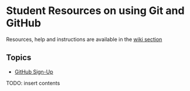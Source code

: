 # Student Resources on using Git and GitHub

Resources, help and instructions are available in the [wiki section](../../wiki)

## Topics

* [GitHub Sign-Up](https://github.com/SERC-Computing/docs-student/wiki/GitHub-SignUp)



TODO: insert contents
